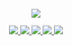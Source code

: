 <p align="center">
  <a href="https://github.com/getActivity">
    <img src="https://github-readme-stats.vercel.app/api?username=getActivity&show_icons=true&theme=transparent&title_color=65b587&icon_color=7dc09a&border_color=7dc09a" />
  </a>
</p>

<p align="center">
  <a href="https://www.jianshu.com/u/f7bb67d86765">
    <img src="https://img.shields.io/badge/📖%20简书地址-brightness.svg" />
  </a>
  <a href="https://mp.weixin.qq.com/s/WicJOwSwO9HRdu39jOR7TQ">
    <img src="https://img.shields.io/badge/🚀%20微信公众号-brightness.svg" />
  </a>
  <a href="https://juejin.cn/user/712139265815144/posts">
    <img src="https://img.shields.io/badge/📖%20掘金地址-brightness.svg" />
  </a>
  </a>
  <a href="https://qm.qq.com/cgi-bin/qm/qr?k=OxQYKaFep9_QrhpsFvrg869ubkjGIeoB&jump_from=webapi">
    <img src="https://img.shields.io/badge/🐧%20加入Q群-brightness.svg" />
  </a>
  <a href="https://github.com/getActivity">
    <img src="https://komarev.com/ghpvc/?username=getActivity&color=brightgreen&label=👁%20Views" />
  </a>  
</p>

